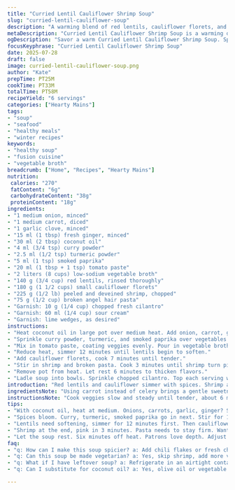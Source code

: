```yaml
---
title: "Curried Lentil Cauliflower Shrimp Soup"
slug: "curried-lentil-cauliflower-soup"
description: "A warming blend of red lentils, cauliflower florets, and shrimp simmered in a spiced vegetable broth with ginger and tomato paste. Light pasta added for texture. Finished with fresh cilantro and a dollop of sour cream. Lime wedges offer tangy brightness on the side. Replaces celery with carrot and uses coconut oil instead of butter. A touch of smoked paprika adds subtle depth."
metaDescription: "Curried Lentil Cauliflower Shrimp Soup is a warming dish with spices, shrimp, and coconut oil. Perfect for cozy nights and easy to prepare."
ogDescription: "Savor a warm Curried Lentil Cauliflower Shrimp Soup. Spicy, comforting, and ready in under an hour. Perfect for cool evenings."
focusKeyphrase: "Curried Lentil Cauliflower Shrimp Soup"
date: 2025-07-28
draft: false
image: curried-lentil-cauliflower-soup.png
author: "Kate"
prepTime: PT25M
cookTime: PT33M
totalTime: PT58M
recipeYield: "6 servings"
categories: ["Hearty Mains"]
tags:
- "soup"
- "seafood"
- "healthy meals"
- "winter recipes"
keywords:
- "healthy soup"
- "fusion cuisine"
- "vegetable broth"
breadcrumb: ["Home", "Recipes", "Hearty Mains"]
nutrition: 
 calories: "270"
 fatContent: "6g"
 carbohydrateContent: "38g"
 proteinContent: "18g"
ingredients:
- "1 medium onion, minced"
- "1 medium carrot, diced"
- "1 garlic clove, minced"
- "15 ml (1 tbsp) fresh ginger, minced"
- "30 ml (2 tbsp) coconut oil"
- "4 ml (3/4 tsp) curry powder"
- "2.5 ml (1/2 tsp) turmeric powder"
- "5 ml (1 tsp) smoked paprika"
- "20 ml (1 tbsp + 1 tsp) tomato paste"
- "2 liters (8 cups) low-sodium vegetable broth"
- "140 g (3/4 cup) red lentils, rinsed thoroughly"
- "180 g (1 1/2 cups) small cauliflower florets"
- "225 g (1/2 lb) peeled and deveined shrimp, chopped"
- "75 g (1/2 cup) broken angel hair pasta"
- "Garnish: 10 g (1/4 cup) chopped fresh cilantro"
- "Garnish: 60 ml (1/4 cup) sour cream"
- "Garnish: lime wedges, as desired"
instructions:
- "Heat coconut oil in large pot over medium heat. Add onion, carrot, garlic, and ginger. Cook until soft, about 6 minutes."
- "Sprinkle curry powder, turmeric, and smoked paprika over vegetables. Stir and cook 1 to 2 minutes until fragrant."
- "Mix in tomato paste, coating veggies evenly. Pour in vegetable broth. Add lentils, season with salt and pepper. Bring to boil."
- "Reduce heat, simmer 12 minutes until lentils begin to soften."
- "Add cauliflower florets, cook 7 minutes until tender."
- "Stir in shrimp and broken pasta. Cook 3 minutes until shrimp turn pink and pasta soft but firm."
- "Remove pot from heat. Let rest 6 minutes to thicken flavors."
- "Ladle soup into bowls. Sprinkle chopped cilantro. Top each serving with dollop of sour cream. Serve with lime wedges to squeeze over."
introduction: "Red lentils and cauliflower simmer with spices. Shrimp adds the briny twist. Carrot steps in for celery, tender and sweet. Coconut oil sizzles the aromatics—onion, garlic, ginger. A hint of smoked paprika for shadow. Quick pasta stirs in last minute, softens but holds shape. Sour cream dolloped thick, cilantro tossed brightens the bowl. Lime wedges wait for zesty squeeze. Colors, textures, layers clashing. Simple ingredients, different spins. Ready before hunger grows. Mix and match, adjust heat, add chili flakes if bold. Soup bowls steaming, inviting. No fuss, just layering flavors like riffs in music."
ingredientsNote: "Using carrot instead of celery brings a gentle sweetness that balances spices. Coconut oil tolerates higher heat and lends a subtle richness with tropical notes. Smoked paprika replaces turmeric-only spice to introduce a mild smokiness. Tomato paste quantity slightly increased for deeper umami and color. Red lentils remain the sturdy base for texture and earthiness. Fresh ginger minced finely to blend fully without harsh bites. Small broken angel hair pasta adds bite-size carbs that cook quickly and catch bits of soup. Fresh cilantro chopped just before serving preserves vibrancy. Lime wedges add freshness on demand. Sour cream for creaminess and slight acidity contrast."
instructionsNote: "Cook veggies slow and steady until tender, about 6 minutes for onion, carrot, ginger and garlic in coconut oil. The spices need time to bloom but not burn — keep stirring 1 to 2 minutes after adding curry, turmeric, paprika. Tomato paste melds in with a minute’s stir before broth and lentils go in. Lentils simmer 12 minutes before adding cauliflower to avoid overcooking. Cauliflower needs ample time to soften but still hold shape. Shrimp goes in last, only 3 minutes to turn pink and firm, and pasta breaks down gently but doesn’t mush. Let soup rest 6 minutes after removing from heat to deepen flavors. Adjust seasoning at the end, then garnish with cilantro and sour cream just before serving. Lime wedges offer customizable tartness."
tips:
- "With coconut oil, heat at medium. Onions, carrots, garlic, ginger? Sauté until soft. About 6 minutes max. Stir for even cooking. Aromatics marry, rich flavors unfold."
- "Spices bloom. Curry, turmeric, smoked paprika go in next. Stir for 1 to 2 minutes, not burning. You want fragrance, not bitterness. Tomato paste, it needs a minute to meld."
- "Lentils need softening, simmer for 12 minutes first. Then cauliflower additions, firm yet tender after 7 minutes. Too much longer? You risk mushy bits."
- "Shrimp at the end, pink in 3 minutes. Pasta needs to stay firm. Want broken angel hair? It cooks quick, catch broth’s flavor. Avoid overcooking."
- "Let the soup rest. Six minutes off heat. Patrons love depth. Adjust with salt and pepper at end. Garnish with cilantro and dollop sour cream. Lime wedges add zing."
faq:
- "q: How can I make this soup spicier? a: Add chili flakes or fresh chili. Mix in after the spices bloom. Balance flavor when seasoning. Heat varies by taste."
- "q: Can this soup be made vegetarian? a: Yes, skip shrimp, add more veggies. Consider mushrooms for texture. Lentils hold protein. Adjust seasoning as needed."
- "q: What if I have leftover soup? a: Refrigerate in an airtight container. 3 to 5 days for freshness. Can freeze too, up to 3 months. Thaw in fridge before reheating."
- "q: Can I substitute for coconut oil? a: Yes, olive oil or vegetable oil works. But coconut adds unique flavor. Adjust heat accordingly for different oils."

---
```

